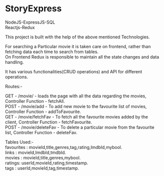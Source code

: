 # StoryExpress
NodeJS-ExpressJS-SQL  
Reactjs-Redux

This project is built with the help of the above mentioned Technologies.

For searching a Particular movie it is taken care on frontend, rather than fetching data each time to search from tables.  
On Frontend Redux is responsible to maintain all the state changes and data handling.  

It has various functionalities(CRUD operations) and API for different operations.

Routes:-

GET - /movie/ - loads the page with all the data regarding the movies, Controller Function - fetchAll.   
POST - /movie/add - To add new movie to the favourite list of movies, Controller Function - addToFavourite.    
GET - /movie/fetchFav - To fetch all the favourite movies added by the client, Controller Function - fetchFavourite.  
POST - /movie/deleteFav - To delete a particular movie from the favourite list, Controller Function - deleteFav. 




Tables Used:-   
favourites : movieId,title,genres,tag,rating,ImdbId,mybool.  
links : movieId,ImdbId,tmdbId.  
movies : movieId,title,genres,mybool.  
ratings: userId,movieId,rating,timestamp.  
tags : userId,movieId,tag,timestamp.  

